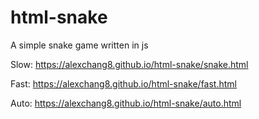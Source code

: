 # html-snake
A simple snake game written in js

Slow:
https://alexchang8.github.io/html-snake/snake.html

Fast:
https://alexchang8.github.io/html-snake/fast.html

Auto:
https://alexchang8.github.io/html-snake/auto.html

